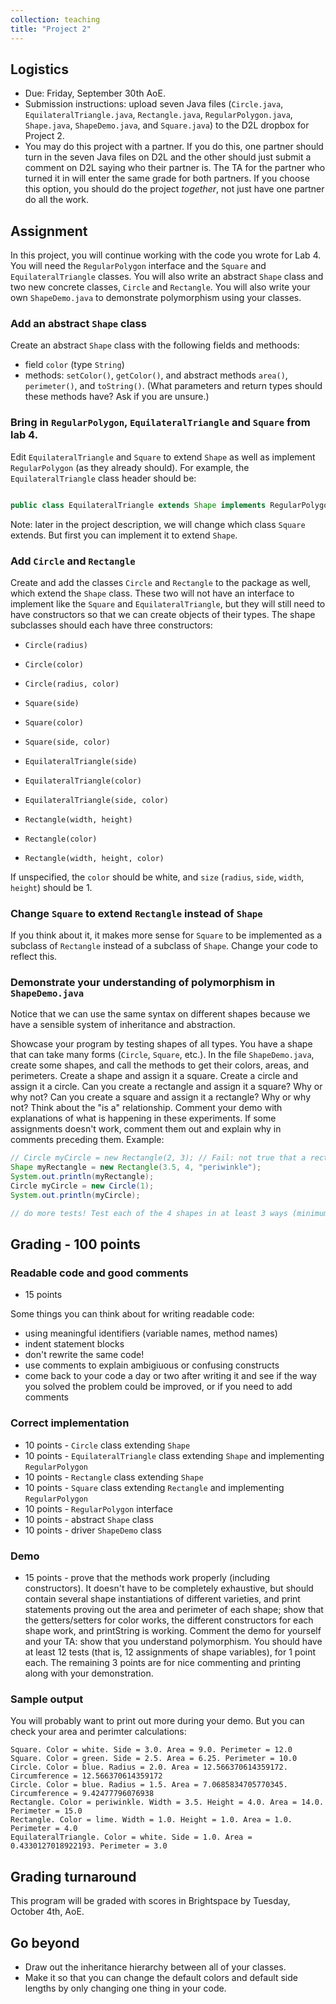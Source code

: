 ```yaml
---
collection: teaching
title: "Project 2"
---
```


## Logistics
* Due: Friday, September 30th AoE.
* Submission instructions: upload seven Java files (`Circle.java`,
    `EquilateralTriangle.java`, `Rectangle.java`, `RegularPolygon.java`,
    `Shape.java`, `ShapeDemo.java`, and `Square.java`) to the D2L dropbox for
    Project 2.
* You may do this project with a partner. If you do this, one partner should
	turn in the seven Java files on D2L and the other should just submit a
	comment on D2L saying who their partner is. The TA for the partner who
	turned it in will enter the same grade for both partners. If you choose
	this option, you should do the project *together*, not just have one
	partner do all the work.


## Assignment

In this project, you will continue working with the code you wrote for Lab 4.
You will need the `RegularPolygon` interface and the `Square` and
`EquilateralTriangle` classes. You will also write an abstract `Shape` class
and two new concrete classes, `Circle` and `Rectangle`. You will also write
your own `ShapeDemo.java` to demonstrate polymorphism using your classes.

###  Add an abstract `Shape` class

Create an abstract `Shape` class with the following fields and methoods:
* field `color` (type `String`)
* methods: `setColor()`, `getColor()`, and abstract methods `area()`,
    `perimeter()`, and `toString()`. (What parameters and return types should
    these methods have? Ask if you are unsure.)

### Bring in `RegularPolygon`, `EquilateralTriangle` and `Square` from lab 4.

Edit `EquilateralTriangle` and `Square` to extend `Shape` as well as implement
`RegularPolygon` (as they already should). For example, the
`EquilateralTriangle` class header should be:

```java

public class EquilateralTriangle extends Shape implements RegularPolygon  {...}
```

Note: later in the project description, we will change which class `Square`
extends. But first you can implement it to extend `Shape`.

### Add `Circle` and `Rectangle`

Create and add the classes `Circle` and `Rectangle` to the package as well,
which extend the `Shape` class.
These two will not have an interface to implement like the `Square` and
`EquilateralTriangle`, but they will still need to have constructors so that we
can create objects of their types. The shape subclasses should each have three
constructors:

* `Circle(radius)`
* `Circle(color)`
* `Circle(radius, color)`

* `Square(side)`
* `Square(color)`
* `Square(side, color)`

* `EquilateralTriangle(side)`
* `EquilateralTriangle(color)`
* `EquilateralTriangle(side, color)`

* `Rectangle(width, height)`
* `Rectangle(color)`
* `Rectangle(width, height, color)`

If unspecified, the `color` should be white, and `size` (`radius`, `side`, `width`, `height`) should be 1.

### Change `Square` to extend `Rectangle` instead of `Shape`

If you think about it, it makes more sense for `Square` to be implemented as a
subclass of `Rectangle` instead of a subclass of `Shape`. Change your code to
reflect this.

### Demonstrate your understanding of polymorphism in `ShapeDemo.java`

Notice that we can use the same syntax on different shapes because we have a sensible system of inheritance and abstraction.

Showcase your program by testing shapes of all types. You have a shape that can
take many forms (`Circle`, `Square`, etc.). In the file `ShapeDemo.java`, create some shapes,
and call the methods to get their colors, areas, and perimeters. Create a shape
and assign it a square. Create a circle and assign it a circle. Can you create
a rectangle and assign it a square? Why or why not? Can you create a square and
assign it a rectangle? Why or why not?  Think about the "is a" relationship.
Comment your demo with explanations of what is happening in these experiments.
If some assignments doesn't work, comment them out and explain why in comments
preceding them. Example:

```java
// Circle myCircle = new Rectangle(2, 3); // Fail: not true that a rectangle "is a" circle.
Shape myRectangle = new Rectangle(3.5, 4, "periwinkle");
System.out.println(myRectangle);
Circle myCircle = new Circle(1);
System.out.println(myCircle);

// do more tests! Test each of the 4 shapes in at least 3 ways (minimum 12 tests)
```

## Grading - 100 points

### Readable code and good comments
* 15 points

Some things you can think about for writing readable code:
* using meaningful identifiers (variable names, method names)
* indent statement blocks
* don't rewrite the same code!
* use comments to explain ambigiuous or confusing constructs
* come back to your code a day or two after writing it and see if the way you
	solved the problem could be improved, or if you need to add comments

### Correct implementation
* 10 points - `Circle` class extending `Shape`
* 10 points - `EquilateralTriangle` class extending `Shape` and implementing `RegularPolygon`
* 10 points - `Rectangle` class extending `Shape`
* 10 points - `Square` class extending `Rectangle` and implementing `RegularPolygon`
* 10 points - `RegularPolygon` interface
* 10 points - abstract `Shape` class
* 10 points - driver `ShapeDemo` class

### Demo
* 15 points - prove that the methods work properly (including constructors). It
doesn't have to be completely exhaustive, but should contain several shape
instantiations of different varieties, and print statements proving out the
area and perimeter of each shape; show that the getters/setters for color
works, the different constructors for each shape work, and printString is
working. Comment the demo for yourself and your TA: show that you understand
polymorphism. You should have at least 12 tests (that is, 12 assignments of
shape variables), for 1 point each. The remaining
3 points are for nice commenting and printing along with your demonstration.

### Sample output

You will probably want to print out more during your demo. But you can check
your area and perimter calculations:

```
Square. Color = white. Side = 3.0. Area = 9.0. Perimeter = 12.0
Square. Color = green. Side = 2.5. Area = 6.25. Perimeter = 10.0
Circle. Color = blue. Radius = 2.0. Area = 12.566370614359172. Circumference = 12.566370614359172
Circle. Color = blue. Radius = 1.5. Area = 7.0685834705770345. Circumference = 9.42477796076938
Rectangle. Color = periwinkle. Width = 3.5. Height = 4.0. Area = 14.0. Perimeter = 15.0
Rectangle. Color = lime. Width = 1.0. Height = 1.0. Area = 1.0. Perimeter = 4.0
EquilateralTriangle. Color = white. Side = 1.0. Area = 0.4330127018922193. Perimeter = 3.0
```

## Grading turnaround
This program will be graded with scores in Brightspace by Tuesday, October 4th, AoE.

## Go beyond

* Draw out the inheritance hierarchy between all of your classes.
* Make it so that you can change the default colors and default side lengths by
	only changing one thing in your code.
